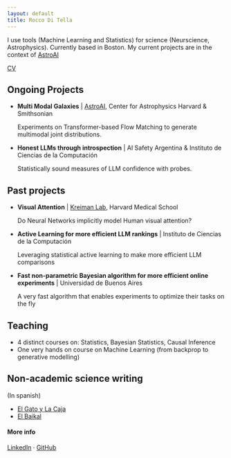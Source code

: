 ```yaml
---
layout: default
title: Rocco Di Tella
---
```

I use tools (Machine Learning and Statistics) for science (Neurscience, Astrophysics).
Currently based in Boston. My current projects are in the context of [AstroAI](https://astroai.cfa.harvard.edu/)

[CV](https://roccoditella.github.io/cv.pdf)

## Ongoing Projects

- **Multi Modal Galaxies** | [AstroAI](https://astroai.cfa.harvard.edu/), Center for Astrophysics Harvard & Smithsonian

  Experiments on Transformer-based Flow Matching to generate multimodal joint distributions.
- **Honest LLMs through introspection** | AI Safety Argentina & Instituto de Ciencias de la Computación

  Statistically sound measures of LLM confidence with probes.

## Past projects
- **Visual Attention** | [Kreiman Lab](https://klab.tch.harvard.edu/), Harvard Medical School

  Do Neural Networks implicitly model Human visual attention?
- **Active Learning for more efficient LLM rankings** | Instituto de Ciencias de la Computación

  Leveraging statistical active learning to make more efficient LLM comparisons
- **Fast non-parametric Bayesian algorithm for more efficient online experiments** | Universidad de Buenos Aires

  A very fast algorithm that enables experiments to optimize their tasks on the fly

## Teaching
- 4 distinct courses on: Statistics, Bayesian Statistics, Causal Inference
- One very hands on course on Machine Learning (from backprop to generative modelling)

## Non-academic science writing
(In spanish)
- [El Gato y La Caja](https://elgatoylacaja.com/author/roccoelgatoylacaja-com)
- [El Baikal](https://www.elbaikal.com/author/rocco-di-tella/)

#### More info

[LinkedIn](https://www.linkedin.com/in/rocco-di-tella-a10a03127/) · [GitHub](https://github.com/RoccoDiTella)
